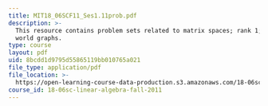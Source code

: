```yaml
---
title: MIT18_06SCF11_Ses1.11prob.pdf
description: >-
  This resource contains problem sets related to matrix spaces; rank 1; small
  world graphs.
type: course
layout: pdf
uid: 8bcdd1d9795d55865119bb010765a021
file_type: application/pdf
file_location: >-
  https://open-learning-course-data-production.s3.amazonaws.com/18-06sc-linear-algebra-fall-2011/8bcdd1d9795d55865119bb010765a021_MIT18_06SCF11_Ses1.11prob.pdf
course_id: 18-06sc-linear-algebra-fall-2011
---
```

